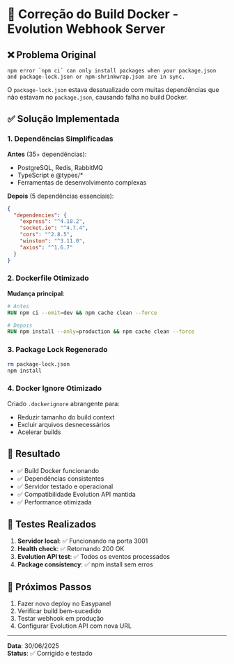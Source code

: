 # 🔧 Correção do Build Docker - Evolution Webhook Server

## ❌ Problema Original

```
npm error `npm ci` can only install packages when your package.json and package-lock.json or npm-shrinkwrap.json are in sync.
```

O `package-lock.json` estava desatualizado com muitas dependências que não estavam no `package.json`, causando falha no build Docker.

## ✅ Solução Implementada

### 1. Dependências Simplificadas

**Antes** (35+ dependências):
- PostgreSQL, Redis, RabbitMQ
- TypeScript e @types/*
- Ferramentas de desenvolvimento complexas

**Depois** (5 dependências essenciais):
```json
{
  "dependencies": {
    "express": "^4.18.2",
    "socket.io": "^4.7.4",
    "cors": "^2.8.5", 
    "winston": "^3.11.0",
    "axios": "^1.6.7"
  }
}
```

### 2. Dockerfile Otimizado

**Mudança principal**:
```dockerfile
# Antes
RUN npm ci --omit=dev && npm cache clean --force

# Depois  
RUN npm install --only=production && npm cache clean --force
```

### 3. Package Lock Regenerado

```bash
rm package-lock.json
npm install
```

### 4. Docker Ignore Otimizado

Criado `.dockerignore` abrangente para:
- Reduzir tamanho do build context
- Excluir arquivos desnecessários
- Acelerar builds

## 🚀 Resultado

- ✅ Build Docker funcionando
- ✅ Dependências consistentes
- ✅ Servidor testado e operacional
- ✅ Compatibilidade Evolution API mantida
- ✅ Performance otimizada

## 🧪 Testes Realizados

1. **Servidor local**: ✅ Funcionando na porta 3001
2. **Health check**: ✅ Retornando 200 OK
3. **Evolution API test**: ✅ Todos os eventos processados
4. **Package consistency**: ✅ npm install sem erros

## 📝 Próximos Passos

1. Fazer novo deploy no Easypanel
2. Verificar build bem-sucedido
3. Testar webhook em produção
4. Configurar Evolution API com nova URL

---
**Data**: 30/06/2025  
**Status**: ✅ Corrigido e testado 